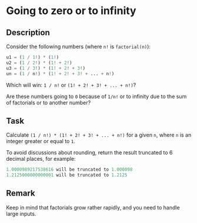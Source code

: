 # Going to zero or to infinity

## Description

Consider the following numbers (where `n!` is `factorial(n)`):

```python
u1 = (1 / 1!) * (1!)
u2 = (1 / 2!) * (1! + 2!)
u3 = (1 / 3!) * (1! + 2! + 3!)
un = (1 / n!) * (1! + 2! + 3! + ... + n!)
```

Which will win: `1 / n!` or `(1! + 2! + 3! + ... + n!)`?

Are these numbers going to `0` because of `1/n!` or to infinity due to the sum of factorials or to another number?

## Task

Calculate `(1 / n!) * (1! + 2! + 3! + ... + n!)` for a given `n`, where `n` is an integer greater or equal to `1`.

To avoid discussions about rounding, return the result truncated to 6 decimal places, for example:

```python
1.0000989217538616 will be truncated to 1.000098
1.2125000000000001 will be truncated to 1.2125
```

## Remark

Keep in mind that factorials grow rather rapidly, and you need to handle large inputs.
